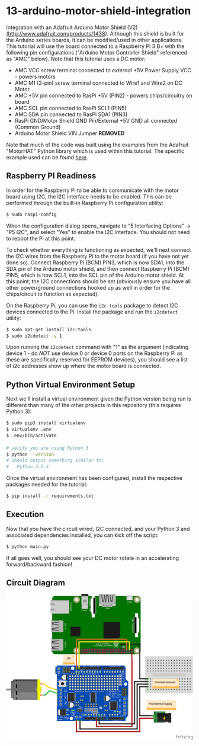 # 13-arduino-motor-shield-integration

Integration with an Adafruit Arduino Motor Shield (V2) (http://www.adafruit.com/products/1438). 
Although this shield is built for the Arduino series boards, it can be modified/used in other
applications. This tutorial will use the board connected to a Raspberry Pi 3 B+ with the following
pin configurations ("Arduino Motor Controller Shield" referenced as "AMC" below). Note that this
tutorial uses a DC motor:

- AMC VCC screw terminal connected to *external* +5V Power Supply VCC - powers motors
- AMC M1 (2-pin) screw terminal connected to Wire1 and Wire2 on DC Motor
- AMC +5V pin connected to RasPi +5V (PIN2) - powers chips/circuitry on board
- AMC SCL pin connected to RasPi SCL1 (PIN5)
- AMC SDA pin connected to RasPi SDA1 (PIN3)
- RasPi GND/Motor Shield GND Pin/External +5V GND all connected (Common Ground)
- Arduino Motor Shield VIN Jumper **REMOVED**

Note that much of the code was built using the examples from the Adafruit "MotorHAT" Python library
which is used within this tutorial. The specific example used can be found
[here](https://raw.githubusercontent.com/adafruit/Adafruit-Motor-HAT-Python-Library/master/examples/DCTest.py).

## Raspberry PI Readiness

In order for the Raspberry Pi to be able to communicate with the motor board using I2C, the I2C interface
needs to be enabled. This can be performed through the built-in Raspberry Pi configuration utility:

```bash
$ sudo raspi-config
```

When the configuration dialog opens, navigate to "5 Interfacing Options" -> "P5 I2C", and select "Yes"
to enable the I2C interface. You should not need to reboot the Pi at this point.

To check whether everything is functioning as expected, we'll next connect the I2C wires from the Raspberry
Pi to the motor board (if you have not yet done so). Connect Raspberry Pi (BCM) PIN3, which is now SDA1,
into the SDA pin of the Arduino motor shield, and then connect Raspberry Pi (BCM) PIN5, which is now SCL1,
into the SCL pin of the Arduino motor shield. At this point, the I2C connections should be set (obviously
ensure you have all other power/ground connections hooked up as well in order for the chips/circuit to
function as expected).

On the Raspberry Pi, you can use the `i2c-tools` package to detect I2C devices connected to the Pi. Install
the package and run the `i2cdetect` utility:

```bash
$ sudo apt-get install i2c-tools
$ sudo i2cdetect -y 1
```

Upon running the `i2cdetect` command with "1" as the argument (indicating device 1 - do *NOT* use device 0 or
device 0 ports on the Raspberry Pi as these are specifically reserved for EEPROM devices), you should see a
list of i2c addresses show up where the motor board is connected.

## Python Virtual Environment Setup

Next we'll install a virtual environment given the Python version being run is different than many of the
other projects in this repository (this requires Python 3):

```bash
$ sudo pip3 install virtualenv
$ virtualenv .env
$ .env/bin/activate

# verify you are using Python 3
$ python --version
# should output something similar to:
#   Python 3.5.3
```

Once the virtual environment has been configured, install the respective packages needed
for the tutorial:

```bash
$ pip install -r requirements.txt
```

## Execution

Now that you have the circuit wired, I2C connected, and your Python 3 and associated dependencies installed,
you can kick off the script:

```bash
$ python main.py
```

If all goes well, you should see your DC motor rotate in an accelerating forward/backward fashion!

## Circuit Diagram

![Circuit](img/arduino-motor-board-dc-motor.png "Circuit")
